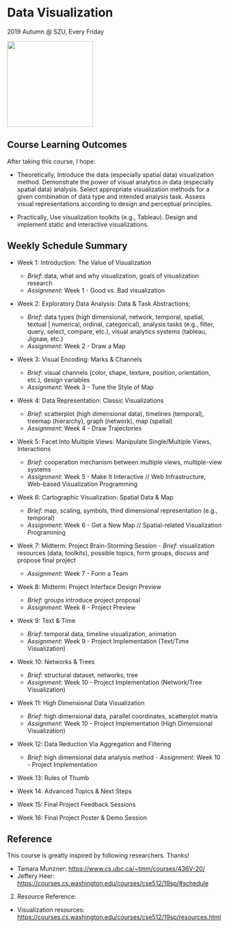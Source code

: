 # Data Visualization 
2019 Autumn @ SZU, Every Friday 

<img src="https://github.com/deardeer/VISCourse_2019/blob/master/img/cover.png" height="200">

## Course Learning Outcomes

After taking this course, I hope: 

- Theoretically, Introduce the data (especially spatial data) visualization method. Demonstrate the power of visual analytics in data (especially spatial data) analysis. Select appropriate visualization methods for a given combination of data type and intended analysis task. Assess visual representations according to design and perceptual principles.

- Practically, Use visualization toolkits (e.g., Tableau). Design and implement static and interactive visualizations.

## Weekly Schedule Summary

- Week 1: Introduction: The Value of Visualization
	- *Brief*: data, what and why visualization, goals of visualization research
	- *Assignment*: Week 1 - Good vs. Bad visualization
- Week 2: Exploratory Data Analysis: Data & Task Abstractions; 
	- *Brief*: data types (high dimensional, network, temporal, spatial, textual | numerical, ordinal, categorical), analysis tasks (e.g., filter, query, select, compare, etc.), visual analytics systems (tableau, Jigsaw, etc.)
	- *Assignment*: Week 2 - Draw a Map 
- Week 3: Visual Encoding: Marks & Channels	
	- *Brief*:  visual channels (color, shape, texture, position, orientation, etc.), design variables
	- *Assignment*: Week 3 - Tune the Style of Map
- Week 4: Data Representation: Classic Visualizations
	- *Brief*: scatterplot (high dimensional data), timelines (temporal), treemap (hierarchy), graph (network), map (spatial)
	- *Assignment*: Week 4 - Draw Trajectories 
- Week 5: Facet Into Multiple Views: Manipulate Single/Multiple Views, Interactions
	- *Brief*: cooperation mechanism between multiple views, multiple-view systems
	- *Assignment*: Week 5 - Make It Interactive // Web Infrastructure, Web-based Visualization Programming
- Week 6: Cartographic Visualization: Spatial Data & Map
	- *Brief*: 	map, scaling, symbols, third dimensional representation (e.g., temporal)
	- *Assignment*: Week 6 - Get a New Map // Spatial-related Visualization Programming
- Week 7: Midterm: Project Brain-Storming Session	- *Brief*: visualization resources (data, toolkits), possible topics, form groups, discuss and propose final project
	- *Assignment*: Week 7 - Form a Team 
- Week 8: Midterm: Project Interface Design Preview
  - *Brief*: groups introduce project proposal
  - *Assignment*: Week 8 - Project Preview
- Week 9: Text & Time
	- *Brief*: temporal data, timeline visualization, animation
	- *Assignment*: Week 9 - Project Implementation (Text/Time Visualization)
- Week 10: Networks & Trees
	- *Brief*: structural dataset, networks, tree
	- *Assignment*: Week 10 - Project Implementation (Network/Tree Visualization)
- Week 11: High Dimensional Data Visualization 
	- *Brief*: high dimensional data, parallel coordinates, scatterplot matrix
	- *Assignment*: Week 10 - Project Implementation  (High Dimensional Visualization)
- Week 12: Data Reduction Via Aggregation and Filtering
	- *Brief*: high dimensional data analysis method	- *Assignment*: Week 10 - Project Implementation 
- Week 13: Rules of Thumb
- Week 14: Advanced Topics & Next Steps

- Week 15: Final Project Feedback Sessions
- Week 16: Final Project Poster & Demo Session 

## Reference

This course is greatly inspired by following researchers. Thanks!

- Tamara Munzner: https://www.cs.ubc.ca/~tmm/courses/436V-20/
- Jeffery Heer: https://courses.cs.washington.edu/courses/cse512/19sp/#schedule

2. Resource Reference:
- Visualization resources: https://courses.cs.washington.edu/courses/cse512/19sp/resources.html





